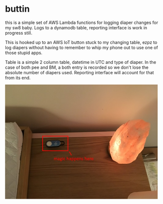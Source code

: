 # buttin

this is a simple set of AWS Lambda functions for logging diaper changes for my sw8 baby. Logs to a dynamodb table, reporting interface is work in progress still.

This is hooked up to an AWS IoT button stuck to my changing table, ezpz to log diapers without having to remember to whip my phone out to use one of those stupid apps.

Table is a simple 2 column table, datetime in UTC and type of diaper. In the case of both pee and BM, a both entry is recorded so we don't lose the absolute number of diapers used. Reporting interface will account for that from its end.

![buttin](https://raw.githubusercontent.com/imphasing/buttin/master/buttin.jpg)